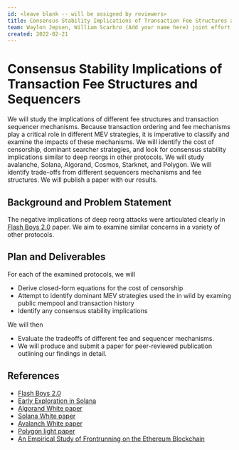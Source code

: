 ```yaml
---
id: <leave blank -- will be assigned by reviewers>
title: Consensus Stability Implications of Transaction Fee Structures and Sequencers
team: Waylon Jepsen, William Scarbro (Add your name here) joint effort from Colorado State University and The University of Tennessee, Dr. Amani Alterweh will lead the study.
created: 2022-02-21
---
```


# Consensus Stability Implications of Transaction Fee Structures and Sequencers
  
We will study the implications of different fee structures and transaction sequencer mechanisms. Because transaction ordering and fee mechanisms play a critical role in different MEV strategies, it is imperative to classify and examine the impacts of these mechanisms. We will identify the cost of censorship, dominant searcher strategies, and look for consensus stability implications similar to deep reorgs in other protocols. We will study avalanche, Solana, Algorand, Cosmos, Starknet, and Polygon. We will identify trade-offs from different sequencers mechanisms and fee structures. We will publish a paper with our results. 

## Background and Problem Statement
  
The negative implications of deep reorg attacks were articulated clearly in [Flash Boys 2.0](https://arxiv.org/abs/1904.05234) paper. We aim to examine similar concerns in a variety of other protocols. 

## Plan and Deliverables
  
For each of the examined protocols, we will
- Derive closed-form equations for the cost of censorship
- Attempt to identify dominant MEV strategies used the in wild by examing public mempool and transaction history
- Identify any consensus stability implications

We will then
  
- Evaluate the tradeoffs of different fee and sequencer mechanisms. 
- We will produce and submit a paper for peer-reviewed publication outlining our findings in detail.

## References
- [Flash Boys 2.0](https://arxiv.org/abs/1904.05234)
- [Early Exploration in Solana](https://utonium.medium.com/mev-in-solana-an-early-exploration-4d7421b1f49b)
- [Algorand White paper](https://arxiv.org/abs/1607.01341)
- [Solana White paper](https://solana.com/solana-whitepaper.pdf)
- [Avalanch White paper](https://assets.website-files.com/5d80307810123f5ffbb34d6e/6009805681b416f34dcae012_Avalanche%20Consensus%20Whitepaper.pdf)
- [Polygon light paper](https://polygon.technology/lightpaper-polygon.pdf)
- [An Empirical Study of Frontrunning on the Ethereum Blockchain](https://arxiv.org/abs/2102.03347)
